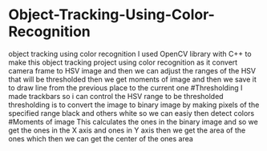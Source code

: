 # Object-Tracking-Using-Color-Recognition
object tracking using color recognition
I used OpenCV library with C++ to make this object tracking project using color recognition as it convert camera frame to HSV
image and then we can adjust the ranges of the HSV that will be thresholded then we get moments of image and then we save it to
draw line from the previous place to the current one
#Thresholding
I made trackbars so i can control the HSV range to be thresholded </br>
thresholding is to convert the image to binary image by making pixels of the specified range black and others white so we can easiy then detect colors
#Moments of image
This calculates the ones in the binary image and so we get the ones in the X axis and ones in Y axis then we get the area of the
ones which then we can get the center of the ones area
